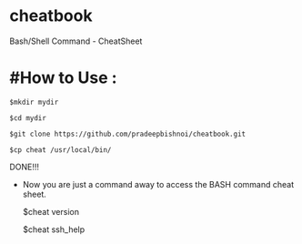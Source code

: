 cheatbook
=========

Bash/Shell Command - CheatSheet

#How to Use :
=============

    $mkdir mydir

    $cd mydir

    $git clone https://github.com/pradeepbishnoi/cheatbook.git

    $cp cheat /usr/local/bin/


  DONE!!!

  - Now you are just a command away to access the BASH command cheat sheet.

    $cheat version

    $cheat ssh_help
